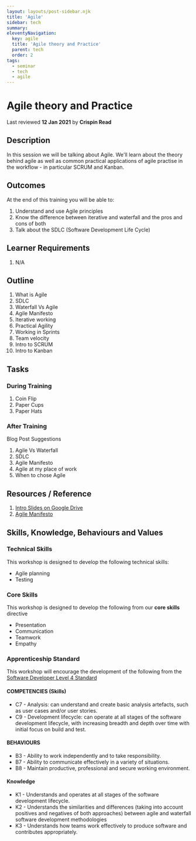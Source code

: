 ```yaml
---
layout: layouts/post-sidebar.njk
title: 'Agile'
sidebar: tech
summary: 
eleventyNavigation:
  key: agile
  title: 'Agile theory and Practice'
  parent: tech
  order: 2
tags:
  - seminar
  - tech
  - agile
---
```

# Agile theory and Practice
Last reviewed **12 Jan 2021** by **Crispin Read**

## Description
In this session we will be talking about Agile. We'll learn about the theory behind agile as well as common practical applications of agile practise in the workflow - in particular SCRUM and Kanban.

## Outcomes

At the end of this training you will be able to:
1. Understand and use Agile principles
2. Know the difference between iterative and waterfall and the pros and cons of both
3. Talk about the SDLC (Software Development Life Cycle)

## Learner Requirements

1. N/A

## Outline

1. What is Agile
2. SDLC
3. Waterfall Vs Agile
4. Agile Manifesto
5. Iterative working
6. Practical Agility
7. Working in Sprints
8. Team velocity
9. Intro to SCRUM
10. Intro to Kanban

## Tasks

### During Training
1. Coin Flip
2. Paper Cups
3. Paper Hats

### After Training
Blog Post Suggestions
1. Agile Vs Waterfall
2. SDLC
3. Agile Manifesto
4. Agile at my place of work
5. When to chose Agile

## Resources / Reference

1. [Intro Slides on Google Drive](https://docs.google.com/presentation/d/1odm65r_-DFXVs5JZNkRQPY5VA8-j9_ntRhMYvEPp8bY/edit#slide=id.g21252cd8e4_0_35)
2. [Agile Manifesto](http://agilemanifesto.org/principles.html)


## Skills, Knowledge, Behaviours and Values

### Technical Skills

This workshop is designed to develop the following technical skills:

* Agile planning
* Testing

### Core Skills

This workshop is designed to develop the following from our **core skills** directive

* Presentation
* Communication
* Teamwork
* Empathy

### Apprenticeship Standard

This workshop will encourage the development of the following from the [Software Developer Level 4 Standard](https://www.instituteforapprenticeships.org/apprenticeship-standards/software-developer/)

#### COMPETENCIES (Skills)
 * C7 - Analysis: can understand and create basic analysis artefacts, such as user cases and/or user stories.
 * C9 - Development lifecycle: can operate at all stages of the software development lifecycle, with increasing breadth and depth over time with initial focus on build and test.

#### BEHAVIOURS 
 * B3  - Ability to work independently and to take responsibility.
 * B7  - Ability to communicate effectively in a variety of situations.
 * B8  - Maintain productive, professional and secure working environment.

#### Knowledge
 * K1 - Understands and operates at all stages of the software development lifecycle.
 * K2 - Understands the similarities and differences (taking into account positives and negatives of both approaches) between agile and waterfall software development methodologies 
 * K3 - Understands how teams work effectively to produce software and contributes appropriately.



